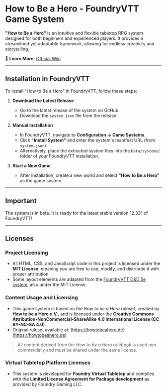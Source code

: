 # How to Be a Hero - FoundryVTT Game System  

**"How to Be a Hero"** is an intuitive and flexible tabletop RPG system designed for both beginners and experienced players. It provides a streamlined yet adaptable framework, allowing for endless creativity and storytelling.  

📖 **Learn More:** [Official Wiki](https://howtobeahero.de/index.php/Hauptseite/en)  

---

## Installation in FoundryVTT  

To install "How to Be a Hero" in FoundryVTT, follow these steps:  

1. **Download the Latest Release**  
   - Go to the latest release of the system on GitHub.  
   - Download the `system.json` file from the release.  

2. **Manual Installation**  
   - In FoundryVTT, navigate to **Configuration → Game Systems**.  
   - Click **"Install System"** and enter the system's manifest URL (from `system.json`).  
   - Alternatively, place the extracted system files into the `Data/systems/` folder of your FoundryVTT installation.  

3. **Start a New Game**  
   - After installation, create a new world and select **"How to Be a Hero"** as the game system.
---

## Important
The system is in beta. It is ready for the latest stable version 12.331 of FoundryVTT!

---

## Licenses

### Project Licensing

- All HTML, CSS, and JavaScript code in this project is licensed under the **MIT License**, meaning you are free to use, modify, and distribute it with proper attribution.  
- Some layout elements are adapted from the [FoundryVTT D&D 5e system](https://github.com/foundryvtt/dnd5e), also under the MIT License.

### Content Usage and Licensing

- This game system is based on the *How to be a Hero* ruleset, created by **How to be a Hero e.V.**, and is licensed under the **Creative Commons Attribution-NonCommercial-ShareAlike 4.0 International License (CC BY-NC-SA 4.0)**.
- Original ruleset available at: [https://howtobeahero.de](https://howtobeahero.de)

> All content derived from the *How to be a Hero* rulebook is used non-commercially and must be shared under the same license.

### Virtual Tabletop Platform Licenses

- This system is developed for **Foundry Virtual Tabletop** and complies with the **Limited License Agreement for Package development** as provided by Foundry Gaming LLC.
